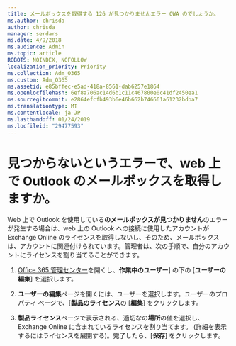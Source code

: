 ```yaml
---
title: メールボックスを取得する 126 が見つかりませんエラー OWA のでしょうか。
ms.author: chrisda
author: chrisda
manager: serdars
ms.date: 4/9/2018
ms.audience: Admin
ms.topic: article
ROBOTS: NOINDEX, NOFOLLOW
localization_priority: Priority
ms.collection: Adm_O365
ms.custom: Adm_O365
ms.assetid: e85bffec-e5ad-418a-8561-dab6257e1864
ms.openlocfilehash: 6ef8a706ac14d6b1c11c467800e0c41df2450ea1
ms.sourcegitcommit: e2864efcfb493b6e46b662b746661a61232bdba7
ms.translationtype: MT
ms.contentlocale: ja-JP
ms.lasthandoff: 01/24/2019
ms.locfileid: "29477593"
---
```

# <a name="getting-a-mailbox-not-found-error-in-outlook-on-the-web"></a>見つからないというエラーで、web 上で Outlook のメールボックスを取得しますか。

Web 上で Outlook を使用している**のメールボックスが見つかりません**のエラーが発生する場合は、web 上の Outlook への接続に使用したアカウントが Exchange Online のライセンスを取得しないし、そのため、メールボックスは、アカウントに関連付けられています。管理者は、次の手順で、自分のアカウントにライセンスを割り当てることができます。 
  
1. [Office 365 管理センター](https://portal.office.com/adminportal/home#/homepage)を開くし、**作業中のユーザー**] の下の [**ユーザーの編集**] を選択します。
    
2. **ユーザーの編集**ページを開くには、ユーザーを選択します。ユーザーのプロパティ ページで、[**製品のライセンス**の [**編集**] をクリックします。
    
3. **製品ライセンス**ページで表示される、適切なの**場所**の値を選択し、Exchange Online に含まれているライセンスを割り当てます。 (詳細を表示するにはライセンスを展開する)。完了したら、[**保存**] をクリックします。
    

